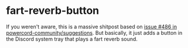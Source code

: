 # fart-reverb-button

If you weren't aware, this is a massive shitpost based on [issue #486 in powercord-community/suggestions](https://github.com/powercord-community/suggestions/issues/486). But basically, it just adds a button in the Discord system tray that plays a fart reverb sound.